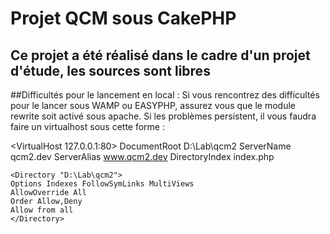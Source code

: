 # Projet QCM sous CakePHP


## Ce projet a été réalisé dans le cadre d'un projet d'étude,  les sources sont libres

##Difficultés pour le lancement en local :
Si vous rencontrez des difficultés pour le lancer sous WAMP ou EASYPHP, assurez vous que le module rewrite soit activé sous apache.
Si les problèmes persistent, il vous faudra faire un virtualhost sous cette forme :

<VirtualHost 127.0.0.1:80>
DocumentRoot D:\Lab\qcm2
ServerName qcm2.dev
ServerAlias www.qcm2.dev
DirectoryIndex index.php

	<Directory "D:\Lab\qcm2">
	Options Indexes FollowSymLinks MultiViews
    AllowOverride All
    Order Allow,Deny
    Allow from all
	</Directory>

</VirtualHost>

